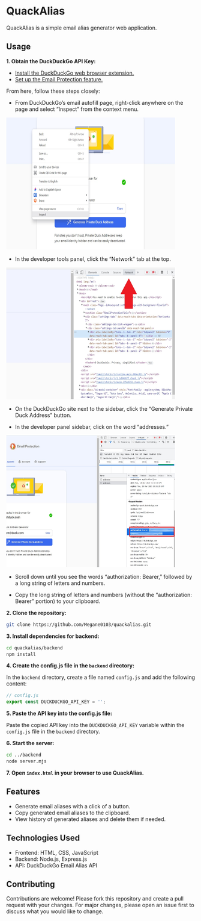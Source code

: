 # QuackAlias

QuackAlias is a simple email alias generator web application.
## Usage

**1. Obtain the DuckDuckGo API Key:**

   - [Install the DuckDuckGo web browser extension.](https://duckduckgo.com/email/)
   - [Set up the Email Protection feature.](https://duckduckgo.com/email/)

From here, follow these steps closely:

-  From DuckDuckGo’s email autofill page, right-click anywhere on the page and select “Inspect” from the context menu.

<img src="images/image1.jpg" alt="Image 1" width="450" height="350">

- In the developer tools panel, click the “Network” tab at the top.

<img src="images/image2.jpg" alt="Image 2" width="450" height="350">

- On the DuckDuckGo site next to the sidebar, click the “Generate Private Duck Address” button.

- In the developer panel sidebar, click on the word “addresses.”

<img src="images/image3.jpg" alt="Image 3" width="450" height="350">

- Scroll down until you see the words “authorization: Bearer,” followed by a long string of letters and numbers.

- Copy the long string of letters and numbers (without the “authorization: Bearer” portion) to your clipboard.

**2. Clone the repository:**

```bash
git clone https://github.com/Megane0103/quackalias.git
```

**3. Install dependencies for backend:**

```bash
cd quackalias/backend
npm install
```

**4. Create the config.js file in the `backend` directory:**

In the `backend` directory, create a file named `config.js` and add the following content:

```javascript
// config.js
export const DUCKDUCKGO_API_KEY = '';
```

**5. Paste the API key into the config.js file:**

Paste the copied API key into the `DUCKDUCKGO_API_KEY` variable within the `config.js` file in the `backend` directory.

**6. Start the server:**

```bash
cd ../backend
node server.mjs
```

**7. Open `index.html` in your browser to use QuackAlias.**

## Features

- Generate email aliases with a click of a button.
- Copy generated email aliases to the clipboard.
- View history of generated aliases and delete them if needed.

## Technologies Used

- Frontend: HTML, CSS, JavaScript
- Backend: Node.js, Express.js
- API: DuckDuckGo Email Alias API

## Contributing

Contributions are welcome! Please fork this repository and create a pull request with your changes. For major changes, please open an issue first to discuss what you would like to change.


